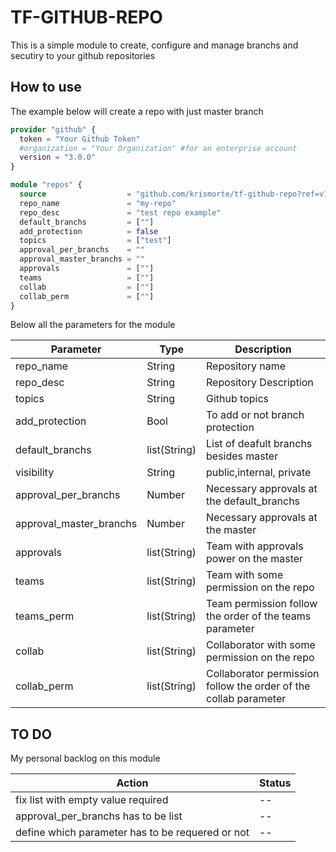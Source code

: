 # TF-GITHUB-REPO

This is a simple module to create, configure and manage branchs and secutiry to your github repositories

## How to use

The example below will create a repo with just master branch

```terraform
provider "github" {
  token = "Your Github Token"
  #organization = "Your Organization" #for an enterprise account
  version = "3.0.0"
}

module "repos" {
  source                  = "github.com/krismorte/tf-github-repo?ref=v1.00"
  repo_name               = "my-repo"
  repo_desc               = "test repo example"
  default_branchs         = [""]
  add_protection          = false
  topics                  = ["test"]
  approval_per_branchs    = ""
  approval_master_branchs = ""
  approvals               = [""]
  teams                   = [""]
  collab                  = [""]
  collab_perm             = [""]
}

```

Below all the parameters for the module

| Parameter | Type  | Description  | 
|---|---|---|
| repo_name | String | Repository name  |
| repo_desc | String | Repository Description  |
| topics  | String | Github topics  |
| add_protection | Bool | To add or not branch protection |
| default_branchs | list(String) | List of deafult branchs besides master |
| visibility | String | public,internal, private |
| approval_per_branchs | Number | Necessary approvals at the default_branchs |
| approval_master_branchs | Number | Necessary approvals at the master |
| approvals | list(String) | Team with approvals power on the master |
| teams | list(String) | Team with some permission on the repo |
| teams_perm | list(String) | Team permission follow the order of the teams parameter |
| collab | list(String) | Collaborator with some permission on the repo |
| collab_perm | list(String) | Collaborator permission follow the order of the collab parameter |

## TO DO

My personal backlog on this module

| Action | Status |
|---|---|
| fix list with empty value required | -- |
| approval_per_branchs has to be list| -- |
| define which parameter has to be requered or not| -- |